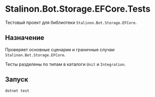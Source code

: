 # Stalinon.Bot.Storage.EFCore.Tests

Тестовый проект для библиотеки `Stalinon.Bot.Storage.EFCore`.

## Назначение
Проверяет основные сценарии и граничные случаи `Stalinon.Bot.Storage.EFCore`.

Тесты разделены по типам в каталоги `Unit` и `Integration`.

## Запуск
```bash
dotnet test
```
